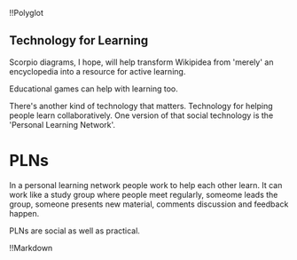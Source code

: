 !!Polyglot
## Technology for Learning
Scorpio diagrams, I hope, will help transform Wikipidea from 'merely' an encyclopedia into a resource for active learning. 

Educational games can help with learning too.

There's another kind of technology that matters. Technology for helping people learn collaboratively. One version of that social technology is the 'Personal Learning Network'.

# PLNs
In a personal learning network people work to help each other learn. It can work like a study group where people meet regularly, someome leads the group, someone presents new material, comments discussion and feedback happen.

PLNs are social as well as practical.

!!Markdown
